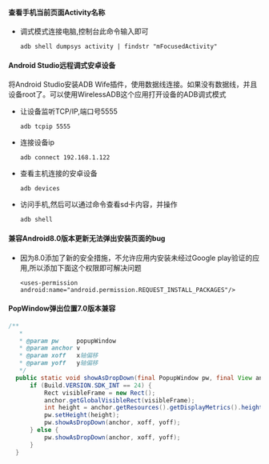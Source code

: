 #### 查看手机当前页面Activity名称
- 调式模式连接电脑,控制台此命令输入即可
  ```
  adb shell dumpsys activity | findstr "mFocusedActivity"
  ```
  
#### Android Studio远程调式安卓设备
  将Android Studio安装ADB Wife插件，使用数据线连接。如果没有数据线，并且设备root了。可以使用WirelessADB这个应用打开设备的ADB调式模式

  - 让设备监听TCP/IP,端口号5555
    ```
    adb tcpip 5555
    ```

  - 连接设备ip
    ```
    adb connect 192.168.1.122
    ```
  - 查看主机连接的安卓设备
    ```
    adb devices
    ```
  - 访问手机,然后可以通过命令查看sd卡内容，并操作
    ```
    adb shell
    ```
#### 兼容Android8.0版本更新无法弹出安装页面的bug
  - 因为8.0添加了新的安全措施，不允许应用内安装未经过Google play验证的应用,所以添加下面这个权限即可解决问题
    ```
    <uses-permission android:name="android.permission.REQUEST_INSTALL_PACKAGES"/>
    ```
#### PopWindow弹出位置7.0版本兼容
  ```java
  /**
     *
     * @param pw     popupWindow
     * @param anchor v
     * @param xoff   x轴偏移
     * @param yoff   y轴偏移
     */
    public static void showAsDropDown(final PopupWindow pw, final View anchor, final int xoff, final int yoff) {
        if (Build.VERSION.SDK_INT == 24) {
            Rect visibleFrame = new Rect();
            anchor.getGlobalVisibleRect(visibleFrame);
            int height = anchor.getResources().getDisplayMetrics().heightPixels - visibleFrame.bottom;
            pw.setHeight(height);
            pw.showAsDropDown(anchor, xoff, yoff);
        } else {
            pw.showAsDropDown(anchor, xoff, yoff);
        }
    }
  ```
